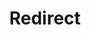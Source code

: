 ﻿---
layout: src/layouts/Redirect.astro
title: Redirect
redirect: /docs/projects/variables
pubDate:  2023-01-01
navSearch: false
navSitemap: false
navMenu: false
---
